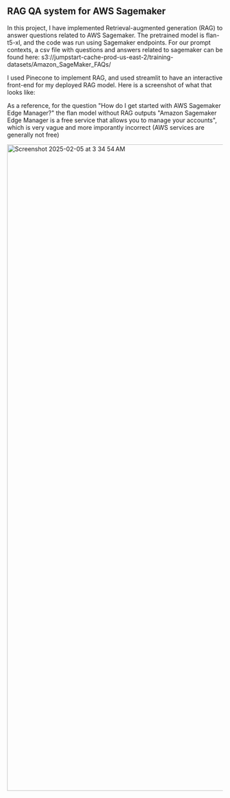 ## RAG QA system for AWS Sagemaker

In this project, I have implemented Retrieval-augmented generation (RAG) to answer questions related to AWS Sagemaker. The pretrained model is flan-t5-xl, and the code was run using Sagemaker endpoints. For our prompt contexts, a csv file with questions and answers related to sagemaker can be found here: s3://jumpstart-cache-prod-us-east-2/training-datasets/Amazon_SageMaker_FAQs/

I used Pinecone to implement RAG, and used streamlit to have an interactive front-end for my deployed RAG model. Here is a screenshot of what that looks like:

As a reference, for the question "How do I get started with AWS Sagemaker Edge Manager?" the flan model without RAG outputs "Amazon Sagemaker Edge Manager is a free service that allows you to manage your accounts", which is very vague and more imporantly incorrect (AWS services are generally not free)

<img width="1506" alt="Screenshot 2025-02-05 at 3 34 54 AM" src="https://github.com/user-attachments/assets/12a0b5ef-59b8-4780-abed-3773796fd30f" />
